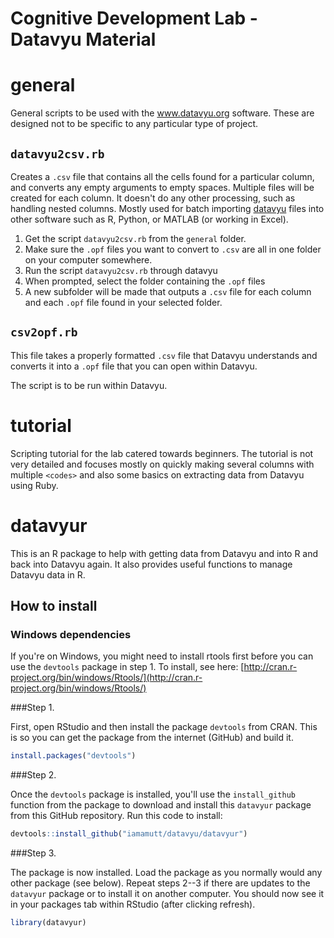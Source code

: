 Cognitive Development Lab - Datavyu Material
=======

# general

General scripts to be used with the www.datavyu.org software. These are designed not to be specific to any particular type of project.

## `datavyu2csv.rb`

Creates a `.csv` file that contains all the cells found for a particular column, and converts any empty arguments to empty spaces. Multiple files will be created for each column. It doesn't do any other processing, such as handling nested columns. Mostly used for batch importing [datavyu](datavyu.org/user-guide/api.html) files into other software such as R, Python, or MATLAB (or working in Excel).

1. Get the script `datavyu2csv.rb` from the `general` folder.
2. Make sure the `.opf` files you want to convert to `.csv` are all in one folder on your computer somewhere.
3. Run the script `datavyu2csv.rb` through datavyu
3. When prompted, select the folder containing the `.opf` files
4. A new subfolder will be made that outputs a `.csv` file for each column and each `.opf` file found in your selected folder.

## `csv2opf.rb`

This file takes a properly formatted `.csv` file that Datavyu understands and converts it into a `.opf` file that you can open within Datavyu.

The script is to be run within Datavyu.

# tutorial

Scripting tutorial for the lab catered towards beginners. The tutorial is not very detailed and focuses mostly on quickly making several columns with multiple `<codes>` and also some basics on extracting data from Datavyu using Ruby.

# datavyur

This is an R package to help with getting data from Datavyu and into R and back into Datavyu again. It also provides useful functions to manage Datavyu data in R.

## How to install

### Windows dependencies

If you're on Windows, you might need to install rtools first before you can use the `devtools` package in step 1. To install, see here: [http://cran.r-project.org/bin/windows/Rtools/](http://cran.r-project.org/bin/windows/Rtools/)

###Step 1.

First, open RStudio and then install the package `devtools` from CRAN. This is so you can get the package from the internet (GitHub) and build it.

```r
install.packages("devtools")
```

###Step 2.

Once the `devtools` package is installed, you'll use the `install_github` function from the package to download and install this `datavyur` package from this GitHub repository. Run this code to install:

```r
devtools::install_github("iamamutt/datavyu/datavyur")
```

###Step 3.

The package is now installed. Load the package as you normally would any other package (see below). Repeat steps 2--3 if there are updates to the `datavyur` package or to install it on another computer. You should now see it in your packages tab within RStudio (after clicking refresh).

```r
library(datavyur)
```

